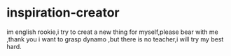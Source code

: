 # inspiration-creator
im english rookie,i try to creat a new thing for myself,please bear with me ,thank you
i want to grasp dynamo ,but there is no teacher,i will try my best hard.
